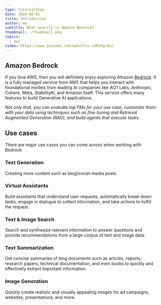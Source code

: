 ```yaml
---
type: TutorialStep
date: 2024-08-01
title: Introduction
author: mm
subtitle: What exactly is Amazon Bedrock?
thumbnail: ./thumbnail.png
topics:
  - aws
video: https://www.youtube.com/watch?v=_vdK5PgcNvc
---
```


## Amazon Bedrock

If you love AWS, then you will definitely enjoy exploring Amazon [Bedrock](https://aws.amazon.com/bedrock/). It is a fully managed service from AWS that helps you interact with foundational models from leading AI companies like AI21 Labs, Anthropic, Cohere, Meta, StabilityAI, and Amazon itself. This service offers many features to build Generative AI applications.

_Not only that, you can evaluate top FMs for your use case, customize them with your data using techniques such as fine-tuning and Retrieval Augmented Generation (RAG), and build agents that execute tasks._

## Use cases

There are major use cases you can come across when working with Bedrock.

### Text Generation

Creating more content such as blog/social-media posts.

### Virtual Assistants

Build assistants that understand user requests, automatically break down tasks, engage in dialogue to collect information, and take actions to fulfill the request.

### Text & Image Search

Search and synthesize relevant information to answer questions and provide recommendations from a large corpus of text and image data.

### Text Summarization

Get concise summaries of long documents such as articles, reports, research papers, technical documentation, and even books to quickly and effectively extract important information.

### Image Generation

Quickly create realistic and visually appealing images for ad campaigns, websites, presentations, and more.

